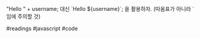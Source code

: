 "Hello " + username;
대신
\`Hello ${username}\`;
을 활용하자.
(따옴표가 아니라 \`임에 주의할 것)

#readings  #javascript #code 